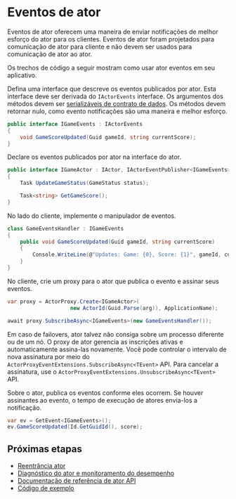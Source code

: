 <properties
   pageTitle="Eventos de atores confiáveis | Microsoft Azure"
   description="Introdução a eventos de serviço tecidos confiável atores."
   services="service-fabric"
   documentationCenter=".net"
   authors="vturecek"
   manager="timlt"
   editor=""/>

<tags
   ms.service="service-fabric"
   ms.devlang="dotnet"
   ms.topic="article"
   ms.tgt_pltfrm="NA"
   ms.workload="NA"
   ms.date="08/30/2016"
   ms.author="amanbha"/>


# <a name="actor-events"></a>Eventos de ator
Eventos de ator oferecem uma maneira de enviar notificações de melhor esforço do ator para os clientes. Eventos de ator foram projetados para comunicação de ator para cliente e não devem ser usados para comunicação de ator ao ator.

Os trechos de código a seguir mostram como usar ator eventos em seu aplicativo.

Defina uma interface que descreve os eventos publicados por ator. Esta interface deve ser derivada do `IActorEvents` interface. Os argumentos dos métodos devem ser [serializáveis de contrato de dados](service-fabric-reliable-actors-notes-on-actor-type-serialization.md). Os métodos devem retornar nulo, como evento notificações são uma maneira e melhor esforço.

```csharp
public interface IGameEvents : IActorEvents
{
    void GameScoreUpdated(Guid gameId, string currentScore);
}
```

Declare os eventos publicados por ator na interface do ator.

```csharp
public interface IGameActor : IActor, IActorEventPublisher<IGameEvents>
{
    Task UpdateGameStatus(GameStatus status);

    Task<string> GetGameScore();
}
```

No lado do cliente, implemente o manipulador de eventos.

```csharp
class GameEventsHandler : IGameEvents
{
    public void GameScoreUpdated(Guid gameId, string currentScore)
    {
        Console.WriteLine(@"Updates: Game: {0}, Score: {1}", gameId, currentScore);
    }
}
```

No cliente, crie um proxy para o ator que publica o evento e assinar seus eventos.

```csharp
var proxy = ActorProxy.Create<IGameActor>(
                    new ActorId(Guid.Parse(arg)), ApplicationName);

await proxy.SubscribeAsync<IGameEvents>(new GameEventsHandler());
```

Em caso de failovers, ator talvez não consiga sobre um processo diferente ou de um nó. O proxy de ator gerencia as inscrições ativas e automaticamente assina-las novamente. Você pode controlar o intervalo de nova assinatura por meio do `ActorProxyEventExtensions.SubscribeAsync<TEvent>` API. Para cancelar a assinatura, use o `ActorProxyEventExtensions.UnsubscribeAsync<TEvent>` API.

Sobre o ator, publica os eventos conforme eles ocorrem. Se houver assinantes ao evento, o tempo de execução de atores envia-los a notificação.

```csharp
var ev = GetEvent<IGameEvents>();
ev.GameScoreUpdated(Id.GetGuidId(), score);
```

## <a name="next-steps"></a>Próximas etapas
 - [Reentrância ator](service-fabric-reliable-actors-reentrancy.md)
 - [Diagnóstico do ator e monitoramento do desempenho](service-fabric-reliable-actors-diagnostics.md)
 - [Documentação de referência de ator API](https://msdn.microsoft.com/library/azure/dn971626.aspx)
 - [Código de exemplo](https://github.com/Azure/servicefabric-samples)
